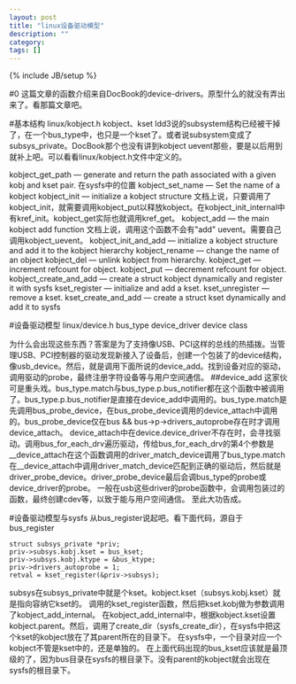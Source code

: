 ```yaml
---
layout: post
title: "linux设备驱动模型"
description: ""
category: 
tags: []
---
```

{% include JB/setup %}

#0
这篇文章的函数介绍来自DocBook的device-drivers。原型什么的就没有弄出来了。看那篇文章吧。

#基本结构
linux/kobject.h
kobject、kset
ldd3说的subsystem结构已经被干掉了，在一个bus_type中，也只是一个kset了。或者说subsystem变成了subsys_private。DocBook那个也没有讲到kobject uevent那些，要是以后用到就补上吧。可以看看linux/kobject.h文件中定义的。


kobject_get_path — generate and return the path associated with a given kobj and kset pair.
在sysfs中的位置
kobject_set_name — Set the name of a kobject
kobject_init — initialize a kobject structure
文档上说，只要调用了kobject_init，就需要调用kobject_put以释放kobject。在kobject_init_internal中有kref_init。kobject_get实际也就调用kref_get。
kobject_add — the main kobject add function
文档上说，调用这个函数不会有"add" uevent。需要自己调用kobject_uevent。
kobject_init_and_add — initialize a kobject structure and add it to the kobject hierarchy
kobject_rename — change the name of an object
kobject_del — unlink kobject from hierarchy.
kobject_get — increment refcount for object.
kobject_put — decrement refcount for object.
kobject_create_and_add — create a struct kobject dynamically and register it with sysfs
kset_register — initialize and add a kset.
kset_unregister — remove a kset.
kset_create_and_add — create a struct kset dynamically and add it to sysfs


#设备驱动模型
linux/device.h
bus_type device_driver device class

为什么会出现这些东西？答案是为了支持像USB、PCI这样的总线的热插拨。当管理USB、PCI控制器的驱动发现新接入了设备后，创建一个包装了的device结构，像usb_device。然后，就是调用下面所说的device_add。找到设备对应的驱动，调用驱动的probe，最终注册字符设备等与用户空间通信。
##device_add
这家伙可是重头戏。bus_type.match与bus_type.p.bus_notifier都在这个函数中被调用了。bus_type.p.bus_notifier是直接在device_add中调用的。bus_type.match是先调用bus_probe_device，在bus_probe_device调用的device_attach中调用的。bus_probe_device仅在bus && bus->p->drivers_autoprobe存在时才调用device_attach。
device_attach中在device.device_driver不存在时，会寻找驱动。调用bus_for_each_drv遍历驱动，传给bus_for_each_drv的第4个参数是\__device_attach在这个函数调用的driver_match_device调用了bus_type.match
在\__device_attach中调用driver_match_device匹配到正确的驱动后，然后就是driver_probe_device。driver_probe_device最后会调bus_type的probe或device_driver的probe。
一般在usb这些driver的probe函数中，会调用包装过的函数，最终创建cdev等，以致于能与用户空间通信。
至此大功告成。

#设备驱动模型与sysfs
从bus_register说起吧。看下面代码，源自于bus_register

    struct subsys_private *priv;
    priv->subsys.kobj.kset = bus_kset;
    priv->subsys.kobj.ktype = &bus_ktype;
    priv->drivers_autoprobe = 1; 
    retval = kset_register(&priv->subsys); 

subsys在subsys_private中就是个kset。kobject.kset（subsys.kobj.kset）就是指向容纳它kset的。
调用的kset_register函数，然后把kset.kobj做为参数调用了kobject_add_internal。
在kobject_add_internal中，根据kobject.kset设置kobject.parent。然后，调用了create_dir（sysfs_create_dir），在sysfs中把这个kset的kobject放在了其parent所在的目录下。
在sysfs中，一个目录对应一个kobject不管是kset中的，还是单独的。
在上面代码出现的bus_kset应该就是最顶级的了，因为bus目录在sysfs的根目录下。没有parent的kobject就会出现在sysfs的根目录下。
